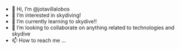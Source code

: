 - 👋 Hi, I’m @jotavillalobos
- 👀 I’m interested in skydiving!
- 🌱 I’m currently learning to skydive!!
- 💞️ I’m looking to collaborate on anything related to technologies and skydive
- 📫 How to reach me ...

<!---
jotavillalobos/jotavillalobos is a ✨ special ✨ repository because its `README.md` (this file) appears on your GitHub profile.
You can click the Preview link to take a look at your changes.
--->
